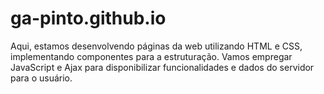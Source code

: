 # ga-pinto.github.io
Aqui, estamos desenvolvendo páginas da web utilizando HTML e CSS, implementando componentes para a estruturação. Vamos empregar JavaScript e Ajax para disponibilizar funcionalidades e dados do servidor para o usuário.
